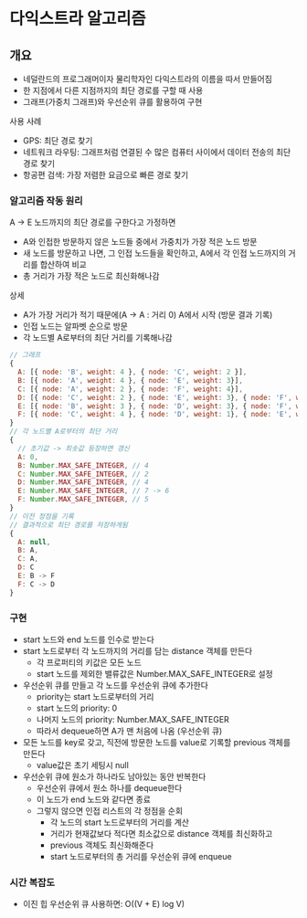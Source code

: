 # 다익스트라 알고리즘

## 개요

- 네덜란드의 프로그래머이자 물리학자인 다익스트라의 이름을 따서 만들어짐
- 한 지점에서 다른 지점까지의 최단 경로를 구할 때 사용
- 그래프(가중치 그래프)와 우선순위 큐를 활용하여 구현

사용 사례

- GPS: 최단 경로 찾기
- 네트워크 라우팅: 그래프처럼 연결된 수 많은 컴퓨터 사이에서 데이터 전송의 최단 경로 찾기
- 항공편 검색: 가장 저렴한 요금으로 빠른 경로 찾기

### 알고리즘 작동 원리

A -> E 노드까지의 최단 경로를 구한다고 가정하면

- A와 인접한 방문하지 않은 노드들 중에서 가중치가 가장 적은 노드 방문
- 새 노드를 방문하고 나면, 그 인접 노드들을 확인하고, A에서 각 인접 노드까지의 거리를 합산하여 비교
- 총 거리가 가장 적은 노드로 최신화해나감

상세

- A가 가장 거리가 적기 때문에(A -> A : 거리 0) A에서 시작 (방문 결과 기록)
- 인접 노드는 알파벳 순으로 방문
- 각 노드별 A로부터의 최단 거리를 기록해나감

```js
// 그래프
{
  A: [{ node: 'B', weight: 4 }, { node: 'C', weight: 2 }],
  B: [{ node: 'A', weight: 4 }, { node: 'E', weight: 3}],
  C: [{ node: 'A', weight: 2 }, { node: 'F', weight: 4}],
  D: [{ node: 'C', weight: 2 }, { node: 'E', weight: 3}, { node: 'F', weight: 1}],
  E: [{ node: 'B', weight: 3 }, { node: 'D', weight: 3}, { node: 'F', weight: 1}],
  F: [{ node: 'C', weight: 4 }, { node: 'D', weight: 1}, { node: 'E', weight: 1}],
}
// 각 노드별 A로부터의 최단 거리
{
  // 초기값 -> 최솟값 등장하면 갱신
  A: 0,
  B: Number.MAX_SAFE_INTEGER, // 4
  C: Number.MAX_SAFE_INTEGER, // 2
  D: Number.MAX_SAFE_INTEGER, // 4
  E: Number.MAX_SAFE_INTEGER, // 7 -> 6
  F: Number.MAX_SAFE_INTEGER, // 5
}
// 이전 정점을 기록
// 결과적으로 최단 경로를 저장하게됨
{
  A: null,
  B: A,
  C: A,
  D: C
  E: B -> F
  F: C -> D
}
```

### 구현

- start 노드와 end 노드를 인수로 받는다
- start 노드로부터 각 노드까지의 거리를 담는 distance 객체를 만든다
  - 각 프로퍼티의 키값은 모든 노드
  - start 노드를 제외한 밸류값은 Number.MAX_SAFE_INTEGER로 설정
- 우선순위 큐를 만들고 각 노드를 우선순위 큐에 추가한다
  - priority는 start 노드로부터의 거리
  - start 노드의 priority: 0
  - 나머지 노드의 priority: Number.MAX_SAFE_INTEGER
  - 따라서 dequeue하면 A가 맨 처음에 나옴 (우선순위 큐)
- 모든 노드를 key로 갖고, 직전에 방문한 노드를 value로 기록할 previous 객체를 만든다
  - value값은 초기 세팅시 null
- 우선순위 큐에 원소가 하나라도 남아있는 동안 반복한다
  - 우선순위 큐에서 원소 하나를 dequeue한다
  - 이 노드가 end 노드와 같다면 종료
  - 그렇지 않으면 인접 리스트의 각 정점을 순회
    - 각 노드의 start 노드로부터의 거리를 계산
    - 거리가 현재값보다 적다면 최소값으로 distance 객체를 최신화하고
    - previous 객체도 최신화해준다
    - start 노드로부터의 총 거리를 우선순위 큐에 enqueue

### 시간 복잡도

- 이진 힙 우선순위 큐 사용하면: O((V + E) log V)
